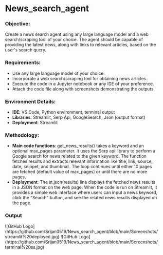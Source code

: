 # News_search_agent

<h3> Objective:</h3>
<p>Create a news search agent using any large language model and a web search/scraping tool of your choice. The agent should be capable of providing the latest news, along with links to relevant articles, based on the user's search query.</p>

<h3>Requirements:</h3>
  
- Use any large language model of your choice.
- Incorporate a web search/scraping tool for obtaining news articles.
- Execute the code in a Jupyter notebook or any IDE of your preference.
- Attach the code file along with screenshots demonstrating the outputs.


<h3>Environment Details:</h3>

- <b>IDE</b>: VS Code, Python environment, terminal output
- <b>Libraries</b>: Streamlit, Serp Api, GoogleSearch, Json (output format)
- <b>Deployment</b>: Streamlit

<h3>Methodology:</h3>
  
- <b>Main code functions</b>: get_news_results() takes a keyword and an optional max_pages parameter. It uses the Serp api library to perform a Google search for news related to the given keyword. The function fetches results and extracts relevant information like title, link, source, date, snippet, and thumbnail. The loop continues until either 10 pages are fetched (default value of max_pages) or until there are no more pages.
- <b>Deployment</b>: The st.json(results) line displays the fetched news results in a JSON format on the web page. When the code is run on Streamlit, it provides a simple web interface where users can input a news keyword, click the "Search" button, and see the related news results displayed on the page.

<h3> Output</h3>
![GitHub Logo](https://github.com/Srijan0519/News_search_agent/blob/main/Screenshots/streamlit%20deployed.jpg)
![GitHub Logo](https://github.com/Srijan0519/News_search_agent/blob/main/Screenshots/terminal%20ss.jpg)

